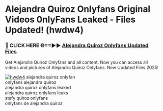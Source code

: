 # Alejandra Quiroz Onlyfans Original Videos 0nlyFans Leaked - Files Updated! (hwdw4)

<h3>🔴 CLICK HERE 🌐==►► <a href="https://tinyurl.com/3hn5wdd3" rel="nofollow">Alejandra Quiroz Onlyfans Updated Files</a></h3>

Get Alejandra Quiroz Onlyfans and all content. Now you can access all videos and pictures of Alejandra Quiroz Onlyfans. New Updated Files 2025!

[![hwdw4](https://i.imgur.com/4HnBqBT.gif)](https://tinyurl.com/3hn5wdd3)
alejandra quiroz onlyfan<br>
onlyfans alejandra quiroz<br>
alejandra quiroz onlyfans leaked<br>
alejandra quiroz onlyfans leaks<br>
stefy quiroz onlyfans<br>
onlyfans de alejandra quiroz
